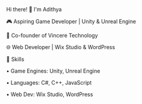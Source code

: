 Hi there! 👋 I'm Adithya

🎮 Aspiring Game Developer | Unity & Unreal Engine

🏢 Co-founder of Vincere Technology

🌐 Web Developer | Wix Studio & WordPress


🔧 Skills

• Game Engines: Unity, Unreal Engine

• Languages: C#, C++, JavaScript

• Web Dev: Wix Studio, WordPress
